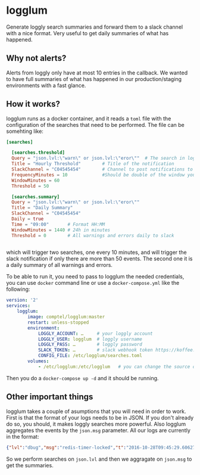 # logglum

Generate loggly search summaries and forward them to a slack channel with a nice format. Very useful to get daily summaries of what has happened.

## Why not alerts?

Alerts from loggly only have at most 10 entries in the callback. We wanted to have full summaries of what has happened in our production/staging environments with a fast glance. 


## How it works?

logglum runs as a docker container, and it reads a `toml` file with the configuration of the searches that need to be performed. The file can be somehting like:

```toml
[searches]

  [searches.threshold]
  Query = "json.lvl:\"warn\" or json.lvl:\"eror\""  # The search in loggly
  Title = "Hourly Threshold"        # Title of the notification
  SlackChannel = "C04545454"        # Channel to post notifications to
  FrequencyMinutes = 10             #Should be double of the window you want, remember Shannon theorem
  WindowMinutes = 60
  Threshold = 50

  [searches.summary]
  Query = "json.lvl:\"warn\" or json.lvl:\"eror\""
  Title = "Daily Summary"
  SlackChannel = "C04545454"
  Daily = true
  Time = "09:00"       # Format HH:MM
  WindowMinutes = 1440 # 24h in minutes
  Threshold = 0        # All warnings and errors daily to slack
  
```

which will trigger two searches, one every 10 minutes, and will trigger the slack notification if only there are more than 50 events. The second one it is a daily summary of all warnings and errors.

To be able to run it, you need to pass to logglum the needed credentials, you can use `docker` command line or use a `docker-compose.yml` like the following:

```yaml
version: '2'
services:
    logglum:
        image: comptel/logglum:master
        restart: unless-stopped
        environment:
            LOGGLY_ACCOUNT: …     # your loggly account
            LOGGLY_USER: logglum  # loggly username
            LOGGLY_PASS: …        # loggly password
            SLACK_TOKEN: …        # slack webhook token https://koffee.slack.com/apps/manage/custom-integrations > Incoming Webhooks
            CONFIG_FILE: /etc/logglum/searches.toml
        volumes:
            - /etc/logglum:/etc/logglum   # you can change the source of the config files
```
Then you do a `docker-compose up -d` and it should be running.

## Other important things

logglum takes a couple of asumptions that you will need in order to work. First is that the format of your logs needs to be in JSON. If you don't already do so, you should, it makes loggly searches more powerful.
Also logglum aggregates the events by the `json.msg` parameter.  All our logs are currently in the format:

```json
{"lvl":"dbug","msg":"redis-timer-locked","t":"2016-10-28T09:45:29.606276309Z"}
```

So we perform searches on `json.lvl` and then we aggragate on `json.msg` to get the summaries.